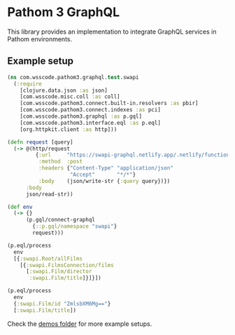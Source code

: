 # Pathom 3 GraphQL

This library provides an implementation to integrate GraphQL services in Pathom environments.

## Example setup

```clojure
(ns com.wsscode.pathom3.graphql.test.swapi
  (:require
    [clojure.data.json :as json]
    [com.wsscode.misc.coll :as coll]
    [com.wsscode.pathom3.connect.built-in.resolvers :as pbir]
    [com.wsscode.pathom3.connect.indexes :as pci]
    [com.wsscode.pathom3.graphql :as p.gql]
    [com.wsscode.pathom3.interface.eql :as p.eql]
    [org.httpkit.client :as http]))

(defn request [query]
  (-> @(http/request
         {:url     "https://swapi-graphql.netlify.app/.netlify/functions/index"
          :method  :post
          :headers {"Content-Type" "application/json"
                    "Accept"       "*/*"}
          :body    (json/write-str {:query query})})
      :body
      json/read-str))

(def env
  (-> {}
      (p.gql/connect-graphql
        {::p.gql/namespace "swapi"}
        request)))

(p.eql/process
  env
  [{:swapi.Root/allFilms
    [{:swapi.FilmsConnection/films
      [:swapi.Film/director
       :swapi.Film/title]}]}])

(p.eql/process
  env
  {:swapi.Film/id "ZmlsbXM6Mg=="}
  [:swapi.Film/title])
```

Check the [demos folder](tree/main/demos/com/wsscode/pathom3/graphql/demos) for more example setups.
